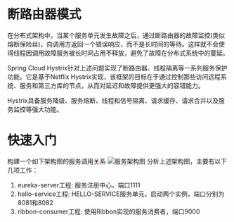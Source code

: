 # 断路由器模式
在分布式架构中，当某个服务单元发生故障之后，通过断路由器的故障监控(类似熔断保险丝)，向调用方返回一个错误响应，而不是长时间的等待。这样就不会使得线程因调用故障服务被长时间占用不释放，避免了故障在分布式系统中的蔓延。

Spring Cloud Hystrix针对上述问题实现了断路由器、线程隔离等一系列服务保护功能。它是基于Netflix Hystrix实现，该框架的目标在于通过控制那些访问远程系统、服务和第三方库的节点，从而对延迟和故障提供更强大的容错能力。

Hystrix具备服务降级、服务熔断、线程和信号隔离、请求缓存、请求合并以及服务监控等强大功能。

# 快速入门
构建一个如下架构图的服务调用关系
![服务架构图](https://s1.ax1x.com/2018/08/20/P4kN9A.png)
分析上述架构图，主要有以下几项工作：
1. eureka-server工程: 服务注册中心，端口1111
2. hello-service工程: HELLO-SERVICE服务单元，启动两个实例，端口分别为8081和8082
3. ribbon-consumer工程: 使用Ribbon实现的服务消费者，端口9000